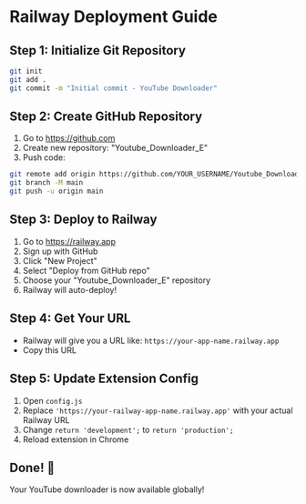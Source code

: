 # Railway Deployment Guide

## Step 1: Initialize Git Repository
```bash
git init
git add .
git commit -m "Initial commit - YouTube Downloader"
```

## Step 2: Create GitHub Repository
1. Go to https://github.com
2. Create new repository: "Youtube_Downloader_E"
3. Push code:
```bash
git remote add origin https://github.com/YOUR_USERNAME/Youtube_Downloader_E.git
git branch -M main
git push -u origin main
```

## Step 3: Deploy to Railway
1. Go to https://railway.app
2. Sign up with GitHub
3. Click "New Project"
4. Select "Deploy from GitHub repo"
5. Choose your "Youtube_Downloader_E" repository
6. Railway will auto-deploy!

## Step 4: Get Your URL
- Railway will give you a URL like: `https://your-app-name.railway.app`
- Copy this URL

## Step 5: Update Extension Config
1. Open `config.js`
2. Replace `'https://your-railway-app-name.railway.app'` with your actual Railway URL
3. Change `return 'development';` to `return 'production';`
4. Reload extension in Chrome

## Done! 🚀
Your YouTube downloader is now available globally!
